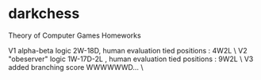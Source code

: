 # darkchess
Theory of Computer Games Homeworks

V1 alpha-beta logic 2W-18D, human evaluation tied positions : 4W2L \\
V2 "obeserver" logic 1W-17D-2L , human evaluation tied positions : 9W2L \\
V3 added branching score WWWWWWD... \\

